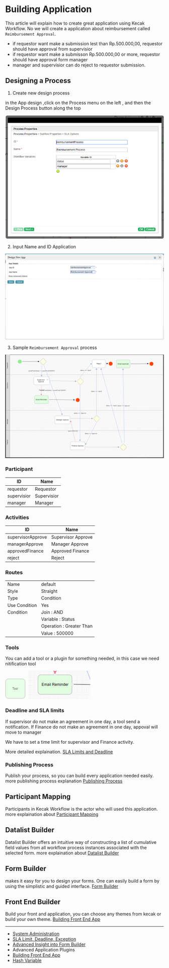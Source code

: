 
# Building Application 

This article will explain how to create great application using Kecak Workflow. No we will create a application about reimbursement called `Reimbursement Approval`.

- if requestor want make a submission lest than Rp.500.000,00, requestor should have approval from supervisior 
- if requestor want make a submisson Rp.500.000,00 or more, requestor should have approval form manager
- manager and supervisior can do reject to requestor submission.

## Designing a Process
1. Create new design process 

in the App design ,click on the Process menu on the left , and then the Design Process button along the top 

<img src = "https://raw.githubusercontent.com/kinnara-digital-studio/kecak-workflow/master/docs/assets/buildingApplication-createNewDesign.png" alt="buildingApplication-createNewDesign" />

2. Input Name and ID Application
 
<img src = "https://raw.githubusercontent.com/kinnara-digital-studio/kecak-workflow/master/docs/assets/buildingApplication-NameId.png" alt="buildingApplication-NameId" />

3. Sample `Reimbursement Approval` process 

<img src = "https://raw.githubusercontent.com/kinnara-digital-studio/kecak-workflow/master/docs/assets/buildingApplication-designProcess.png" alt="buildingApplication-designProcess" />

### Participant

| ID | Name |
|---|---
| requestor | Requestor |
| supervisior | Supervisior |
| manager |	Manager |

### Activities

| ID | Name |
|---|---
| supervisorApprove | Supervisor Approve |
| managerApprove | Manager Approve |
| approvedFinance|	Approved Finance |
| reject | Reject |

### Routes

|  |  |
|---|---|
| Name | default |
| Style | Straight |
| Type | Condition |
| Use Condition | Yes |
| Condition | Join : AND |
|  | Variable : Status |
|  | Operation : Greater Than |
|  | Value : 500000 |


### Tools 

You can add a tool or a plugin for something needed, in this case we need nitification tool 

<img src = "https://raw.githubusercontent.com/kinnara-digital-studio/kecak-workflow/master/docs/assets/buildingApplication-deadlineTools.png" alt="buildingApplication-deadlineTools" />

<img src = "https://raw.githubusercontent.com/kinnara-digital-studio/kecak-workflow/master/docs/assets/buildingApplication-deadlineTools1.png" alt="buildingApplication-deadlineTools1" />

### Deadline and SLA limits 
 
If supervisor do not make an agreement in one day, a tool send a notification. If Finance do not  make an agreement in one day, appoval will move to manager 

We have to set a time limit for supervisor and Finance activity.

More detailed explaination. [SLA Limits and Deadline](buildingApplication_deadline.md)

### Publishing Process

Publish your process, so you can build every application needed easily. more publishing process explanation [Publishing Process](buildingPlugins_Process)

## Participant Mapping

Participants in Kecak Workflow is the actor who will used this application. more explaination about [Participant Mapping](buildingPlugins_Participant.md)

## Datalist Builder

Datalist Builder offers an intuitive way of constructing a list of cumulative field values from all workflow process instances associated with the selected form. more explaination about [Datalist Builder]() 

## Form Builder 

makes it easy for you to design your forms. One can easily build a form by using the simplistic and guided interface. [Form Builder](buildingApplication_FormBuilder.md)

## Front End Builder

Build your front and application, you can choose any themes from kecak or build your own theme. [Building Front End App](buildingAplication_BuildingForntEnd.md)



----

- [System Administration](buidingApplication_MonitorApps.md)
- [SLA Limit, Deadline, Exception](buildingApplication_deadline.md)
- [Advanced Insight into Form Builder](buildingApplication_FormBuilder.md) 
- Advanced Application Plugins
- [Building Front End App](buildingAplication_BuildingForntEnd.md)
- [Hash Variable](buildingAplication_HashVariabel.md)
